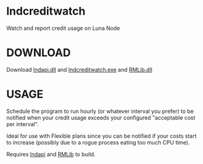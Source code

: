 # lndcreditwatch
Watch and report credit usage on Luna Node

# DOWNLOAD

Download <a href="https://github.com/rickparrish/lndcreditwatch/raw/master/lndcreditwatch/bin/Release/lndapi.dll">lndapi.dll</a> and 
<a href="https://github.com/rickparrish/lndcreditwatch/raw/master/lndcreditwatch/bin/Release/lndcreditwatch.exe">lndcreditwatch.exe</a> and
<a href="https://github.com/rickparrish/lndcreditwatch/raw/master/lndcreditwatch/bin/Release/RMLib.dll">RMLib.dll</a>

# USAGE

Schedule the program to run hourly (or whatever interval you prefer) to be notified when your credit usage exceeds your configured "acceptable cost per interval".

Ideal for use with Flexible plans since you can be notified if your costs start to increase (possibly due to a rogue process eating too much CPU time).

Requires <a href="https://github.com/rickparrish/lndapi">lndapi</a> and <a href="https://github.com/rickparrish/RMLib">RMLib</a> to build.
